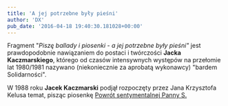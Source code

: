 ```yaml
---
title: 'A jej potrzebne były pieśni'
author: 'DX'
pub_date: '2016-04-18 19:40:30.181028+00:00'
---
```


Fragment "_Piszę ballady i piosenki \- a jej potrzebne były pieśni"_ jest prawdopodobnie nawiązaniem do postaci i twórczości **Jacka Kaczmarskiego**, którego od czasów intensywnych występów na przełomie lat 1980/1981 nazywano \(niekoniecznie za aprobatą wykonawcy\) "bardem Solidarności".

W 1988 roku **Jacek Kaczmarski** podjął rozpoczęty przez Jana Krzysztofa Kelusa temat, pisząc piosenkę [Powrót sentymentalnej Panny S.](https://www.piosenkaztekstem.pl/opracowanie/jacek\-kaczmarski\-powrot\-sentymentalnej\-panny\-s/)